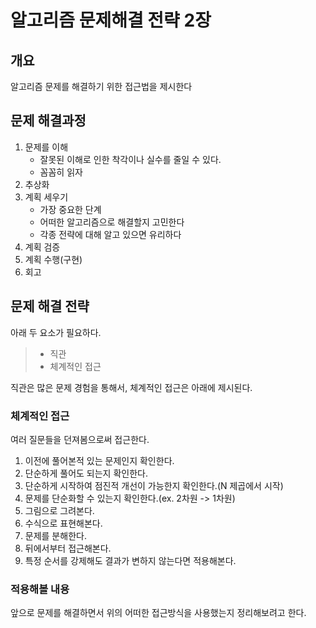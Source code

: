 # 알고리즘 문제해결 전략 2장
## 개요
알고리즘 문제를 해결하기 위한 접근법을 제시한다
## 문제 해결과정
1. 문제를 이해
   - 잘못된 이해로 인한 착각이나 실수를 줄일 수 있다.
   - 꼼꼼히 읽자
2. 추상화
3. 계획 세우기
    - 가장 중요한 단계
    - 어떠한 알고리즘으로 해결할지 고민한다
    - 각종 전략에 대해 알고 있으면 유리하다
4. 계획 검증
5. 계획 수행(구현)
6. 회고

## 문제 해결 전략
아래 두 요소가 필요하다.
> * 직관
> * 체계적인 접근

직관은 많은 문제 경험을 통해서, 체계적인 접근은 아래에 제시된다.

### 체계적인 접근
여러 질문들을 던져봄으로써 접근한다.
1. 이전에 풀어본적 있는 문제인지 확인한다.
2. 단순하게 풀어도 되는지 확인한다.
3. 단순하게 시작하여 점진적 개선이 가능한지 확인한다.(N 제곱에서 시작)
4. 문제를 단순화할 수 있는지 확인한다.(ex. 2차원 -> 1차원)
5. 그림으로 그려본다.
6. 수식으로 표현해본다.
7. 문제를 분해한다.
8. 뒤에서부터 접근해본다.
9. 특정 순서를 강제해도 결과가 변하지 않는다면 적용해본다.

### 적용해볼 내용
앞으로 문제를 해결하면서 위의 어떠한 접근방식을 사용했는지 정리해보려고 한다.